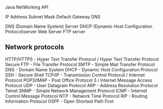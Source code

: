 Java NetWorking API

IP Address
Subnet Mask
Default Gateway
DNS


DNS (Domain Name System) Server
DHCP (Dynamic Host Configuration Protocol)server
Web Server
FTP server

Network protocols
-----------------
HTTP/HTTPS - Hyper Text Transfer Protocol / Hyper Text Transfer Protocol Secure
FTP - File Transfer Protocol
SMTP - Simple Mail Transfer Protocol
DNS - Domain Name System
DHCP - Dynamic Host Configuration Protocol
SSH - Secure Shell
TCP/IP - Transmission Control Protocol / Internet Protocol
POP3/IMAP - Post Office Protocol 3 / Internet Message Access Protocol
UDP - User Datagram Protocol
ARP - Address Resolution Protocol
Telnet
SNMP - Simple Network Management Protocol
ICMP - Internet Control Message Protocol
NTP - Network Time Protocol
RIP - Routing Information Protocol
OSPF - Open Shortest Path First